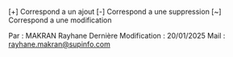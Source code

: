 [+] Correspond a un ajout
[-] Correspond a une suppression
[~] Correspond a une modification

Par : MAKRAN Rayhane
Dernière Modification : 20/01/2025
Mail : rayhane.makran@supinfo.com
